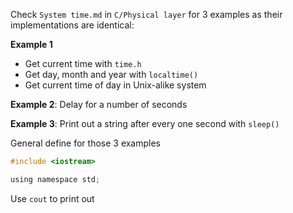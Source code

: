 Check ``System time.md`` in ``C/Physical layer`` for 3 examples as their implementations are identical:

**Example 1**

* Get current time with ``time.h`` 
* Get day, month and year with ``localtime()``
* Get current time of day in Unix-alike system

**Example 2**: Delay for a number of seconds

**Example 3**: Print out a string after every one second with ``sleep()``

General define for those 3 examples

```c
#include <iostream>

using namespace std;
```

Use ``cout`` to print out